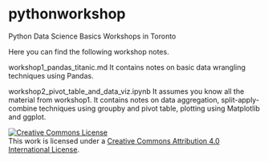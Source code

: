 # pythonworkshop
Python Data Science Basics Workshops in Toronto

Here you can find the following workshop notes.

workshop1_pandas_titanic.md 
It contains notes on basic data wrangling techniques using Pandas.

workshop2_pivot_table_and_data_viz.ipynb 
It assumes you know all the material from workshop1. It contains notes on data aggregation, split-apply-combine techniques using groupby and pivot table, plotting using Matplotlib and ggplot.

<a rel="license" href="http://creativecommons.org/licenses/by/4.0/"><img alt="Creative Commons License" style="border-width:0" src="https://i.creativecommons.org/l/by/4.0/88x31.png" /></a><br />This work is licensed under a <a rel="license" href="http://creativecommons.org/licenses/by/4.0/">Creative Commons Attribution 4.0 International License</a>.
